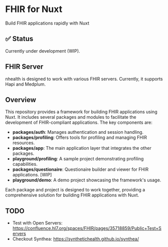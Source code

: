 # FHIR for Nuxt
Build FHIR applications rapidly with Nuxt

## ✅ Status

Currently under development (WIP).

## FHIR Server

nhealth is designed to work with various FHIR servers. Currently, it supports Hapi and Medplum.

## Overview

This repository provides a framework for building FHIR applications using Nuxt. It includes several packages and modules to facilitate the development of FHIR-compliant applications. The key components are:

- **packages/auth**: Manages authentication and session handling.
- **packages/profiling**: Offers tools for profiling and managing FHIR resources.
- **packages/app**: The main application layer that integrates the other packages.
- **playground/profiling**: A sample project demonstrating profiling capabilities.
- **packages/questionaire**: Questionaire builder and viewer for FHIR applications. [WIP]
- **playground/demo**: A demo project showcasing the framework's usage.

Each package and project is designed to work together, providing a comprehensive solution for building FHIR applications with Nuxt.

## TODO
- Test with Open Servers: https://confluence.hl7.org/spaces/FHIR/pages/35718859/Public+Test+Servers
- Checkout Synthea: https://synthetichealth.github.io/synthea/

